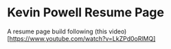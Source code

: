 # Kevin Powell Resume Page

A resume page build following (this video)[https://www.youtube.com/watch?v=LkZPd0oRlMQ]